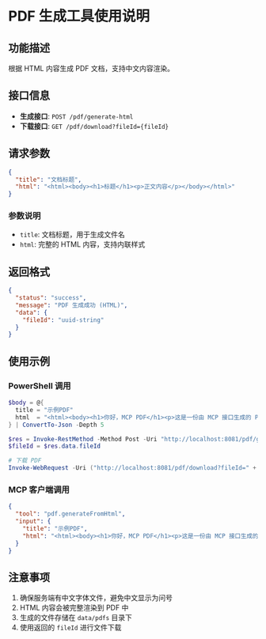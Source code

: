 # PDF 生成工具使用说明

## 功能描述
根据 HTML 内容生成 PDF 文档，支持中文内容渲染。

## 接口信息
- **生成接口**: `POST /pdf/generate-html`
- **下载接口**: `GET /pdf/download?fileId={fileId}`

## 请求参数
```json
{
  "title": "文档标题",
  "html": "<html><body><h1>标题</h1><p>正文内容</p></body></html>"
}
```

### 参数说明
- `title`: 文档标题，用于生成文件名
- `html`: 完整的 HTML 内容，支持内联样式

## 返回格式
```json
{
  "status": "success",
  "message": "PDF 生成成功 (HTML)",
  "data": {
    "fileId": "uuid-string"
  }
}
```

## 使用示例

### PowerShell 调用
```powershell
$body = @{
  title = "示例PDF"
  html  = "<html><body><h1>你好，MCP PDF</h1><p>这是一份由 MCP 接口生成的 PDF。</p></body></html>"
} | ConvertTo-Json -Depth 5

$res = Invoke-RestMethod -Method Post -Uri "http://localhost:8081/pdf/generate-html" -ContentType "application/json" -Body $body
$fileId = $res.data.fileId

# 下载 PDF
Invoke-WebRequest -Uri ("http://localhost:8081/pdf/download?fileId=" + $fileId) -OutFile ".\示例PDF.pdf"
```

### MCP 客户端调用
```json
{
  "tool": "pdf.generateFromHtml",
  "input": {
    "title": "示例PDF",
    "html": "<html><body><h1>你好，MCP PDF</h1><p>这是一份由 MCP 接口生成的 PDF。</p></body></html>"
  }
}
```

## 注意事项
1. 确保服务端有中文字体文件，避免中文显示为问号
2. HTML 内容会被完整渲染到 PDF 中
3. 生成的文件存储在 `data/pdfs` 目录下
4. 使用返回的 `fileId` 进行文件下载
